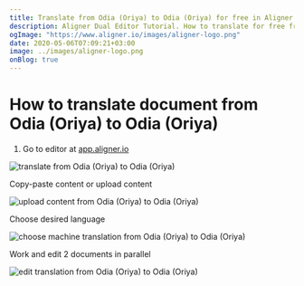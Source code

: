 ```yaml
---
title: Translate from Odia (Oriya) to Odia (Oriya) for free in Aligner Editor
description: Aligner Dual Editor Tutorial. How to translate for free from Odia (Oriya) to Odia (Oriya). Aligner is multilingual document management platform. 
ogImage: "https://www.aligner.io/images/aligner-logo.png"
date: 2020-05-06T07:09:21+03:00
image: ../images/aligner-logo.png
onBlog: true
---
```


# How to translate document from Odia (Oriya) to Odia (Oriya)

1. Go to editor at [app.aligner.io](https://app.aligner.io "Aligner App web page")

![translate from Odia (Oriya) to Odia (Oriya)](../aligner-blank-editor.png "translate from Odia (Oriya) to Odia (Oriya)")

Copy-paste content or upload content

![upload content from Odia (Oriya) to Odia (Oriya)](../aligner-uploaded-document.png "upload content from Odia (Oriya) to Odia (Oriya)")

Choose desired language

![choose machine translation from Odia (Oriya) to Odia (Oriya)](../aligner-language-dropdown.png "choose machine translation from Odia (Oriya) to Odia (Oriya)")

Work and edit 2 documents in parallel

![edit translation from Odia (Oriya) to Odia (Oriya)](../aligner-double-sitded-editor.png "edit translation from Odia (Oriya) to Odia (Oriya)")

